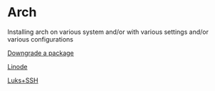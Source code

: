 Arch
====

Installing arch on various system and/or with various settings and/or various configurations

[Downgrade a package](downgrade.md)

[Linode](linode.md)

[Luks+SSH](luks-ssh.md)
